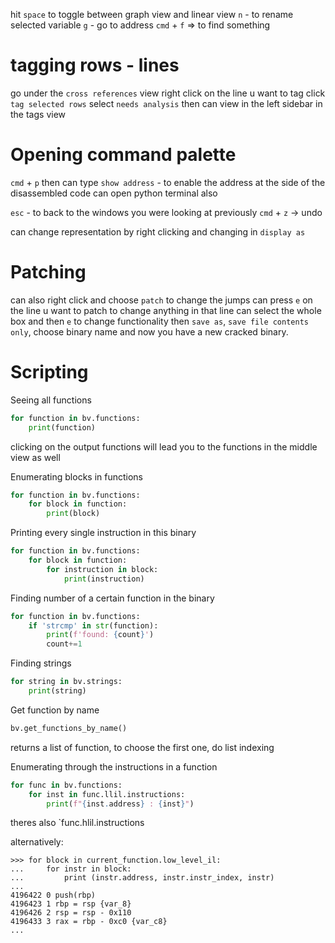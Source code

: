hit `space` to toggle between graph view and linear view 
`n` - to rename selected variable
`g` - go to address
`cmd` + `f` => to find something

# tagging rows - lines
go under the `cross references` view
right click on the line u want to tag 
click `tag selected rows`
select `needs analysis`
then can view in the left sidebar in the tags view

# Opening command palette 
`cmd` + `p`
then can type `show address` - to enable the address at the side of the disassembled code 
can open python terminal also 


`esc` - to back to the windows you were looking at previously
`cmd` + `z` -> undo 

can change representation by right clicking and changing in `display as`

# Patching
can also right click and choose `patch` to change the jumps 
can press `e` on the line u want to patch to change anything in that line
can select the whole box and then `e` to change functionality then `save as`, `save file contents only`, choose binary name and now you have a new cracked binary.

# Scripting 

Seeing all functions
```python 
for function in bv.functions: 
	print(function)
```
clicking on the output functions will lead you to the functions in the middle view as well

Enumerating blocks in functions
```python
for function in bv.functions: 
	for block in function:
		print(block) 
```

Printing every single instruction in this binary
```python
for function in bv.functions:
	for block in function: 
		for instruction in block: 
			print(instruction)
```

Finding number of a certain function in the binary
```python
for function in bv.functions:
	if 'strcmp' in str(function):
		print(f'found: {count}')
		count+=1
```

Finding strings
```python
for string in bv.strings:
	print(string)
```

Get function by name 
```python
bv.get_functions_by_name()
```
returns a list of function, to choose the first one, do list indexing 

Enumerating through the instructions in a function
```python
for func in bv.functions:
	for inst in func.llil.instructions:
		print(f"{inst.address} : {inst}")
```
theres also `func.hlil.instructions

alternatively:
```
>>> for block in current_function.low_level_il:
...     for instr in block:
...         print (instr.address, instr.instr_index, instr)
...
4196422 0 push(rbp)
4196423 1 rbp = rsp {var_8}
4196426 2 rsp = rsp - 0x110
4196433 3 rax = rbp - 0xc0 {var_c8}
...
```